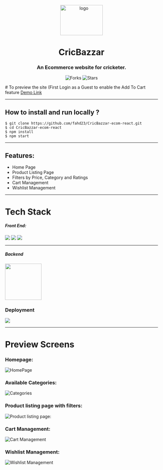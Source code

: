 <div align="center">
<img src="https://user-images.githubusercontent.com/64308102/162135511-1b4fa27c-53c1-4d9d-b65f-7ca94d6d4961.png" height="100" width="140" alt="logo"/>
  
# CricBazzar 

### An Ecommerce website for cricketer.

![Forks](https://img.shields.io/github/forks/fahd23/CricBazzar-ecom-react)
![Stars](https://img.shields.io/github/stars/fahd23/CricBazzar-ecom-react)

</div>
# To preview the site (First Login as a Guest to enable the Add To Cart feature
<a href="https://ecommerce-site-yashu-mittal.netlify.app/">Demo Link</a>

---

## How to install and run locally ?

```
$ git clone https://github.com/fahd23/CricBazzar-ecom-react.git
$ cd CricBazzar-ecom-react
$ npm install
$ npm start
```

---

## Features:
- Home Page
- Product Listing Page
- Filters by Price, Category and Ratings
- Cart Management
- Wishlist Management

---
# Tech Stack
 
  <h5>Front End:</h5> 
  <span>
  <img src="https://img.shields.io/badge/React-20232A?style=for-the-badge&logo=react&logoColor=61DAFB"/> 
  <img src="https://img.shields.io/badge/CSS-239120?&style=for-the-badge&logo=css3&logoColor=white"/> 
  <img style=padding:".2rem" src="https://img.shields.io/badge/React_Router-CA4245?style=for-the-badge&logo=react-router&logoColor=white"/>

---
  <h5>Backend</h5>
    <a href="https://mockbee.netlify.app/" rel="noopener" target="_blank"><img src="https://user-images.githubusercontent.com/47717492/139522047-d7c1be05-8c59-4d28-8c9e-76f94dfad25e.png" width="120" height="120" align="center"/></a>

  <h3>Deployment</h3>
    <img src="https://img.shields.io/netlify/3e5e1993-d2b7-4768-9e0b-e19e9223065c?style=for-the-badge">

---
# Preview Screens

### Homepage: 
  ![HomePage](https://user-images.githubusercontent.com/64308102/162138373-5d05d1b6-e9be-42b4-aec8-3b9285b79789.png)
  
### Available Categories:
  ![Categories](https://user-images.githubusercontent.com/64308102/162138673-df21b685-3239-4822-93e0-62b9b9039f3f.png)
  
### Product listing page with filters:
  ![Product listing page](https://user-images.githubusercontent.com/64308102/162138976-3b42ff42-0ebd-4f9a-992a-19adad49ad0a.png):

### Cart Management:
![Cart Management](https://user-images.githubusercontent.com/64308102/162139228-aca158a3-482f-4cfa-bf97-f83af98adea0.png)

### Wishlist Management:
  ![Wishlist Management](https://user-images.githubusercontent.com/64308102/162139303-e219ed39-ac7a-4b90-ac6b-024b2e5d44eb.png)
